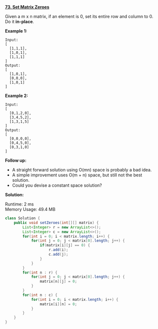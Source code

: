 **[73. Set Matrix Zeroes](https://leetcode.com/problems/set-matrix-zeroes/)**

Given a m x n matrix, if an element is 0, set its entire row and column to 0. Do it **in-place**.

**Example 1:**

```
Input: 
[
  [1,1,1],
  [1,0,1],
  [1,1,1]
]
Output: 
[
  [1,0,1],
  [0,0,0],
  [1,0,1]
]

```

**Example 2:**

```
Input: 
[
  [0,1,2,0],
  [3,4,5,2],
  [1,3,1,5]
]
Output: 
[
  [0,0,0,0],
  [0,4,5,0],
  [0,3,1,0]
]

```

**Follow up:**

* A straight forward solution using O(mn) space is probably a bad idea.
* A simple improvement uses O(m + n) space, but still not the best solution.
* Could you devise a constant space solution?

**Solution:**

Runtime: 2 ms<br/>
Memory Usage: 49.4 MB

```java
class Solution {
    public void setZeroes(int[][] matrix) {
        List<Integer> r = new ArrayList<>();
        List<Integer> c = new ArrayList<>();
        for(int i = 0; i < matrix.length; i++) {
            for(int j = 0; j < matrix[0].length; j++) {
                if(matrix[i][j] == 0) {
                    r.add(i);
                    c.add(j);
                }
            }
        }
        for(int n : r) {
            for(int j = 0; j < matrix[0].length; j++) {
                matrix[n][j] = 0;
            }
        }
        for(int n : c) {
            for(int i = 0; i < matrix.length; i++) {
                matrix[i][n] = 0;
            }
        }
    }
}

```


